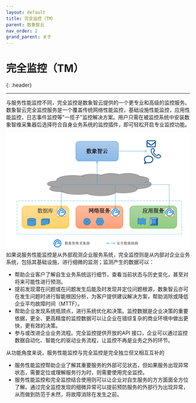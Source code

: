 ```yaml
---
layout: default
title: 完全监控（TM）
parent: 数象智云
nav_order: 2
grand_parent: 关于
---
```


# 完全监控（TM）
{: .header}

---

与服务性能监控不同，完全监控是数象智云提供的一个更专业和高级的监控服务。数象智云完全监控服务是一个覆盖传统网络性能监控，基础设施性能监控，应用性能监控，日志事件监控等"一揽子"监控解决方案。用户只需在被监控系统中安装数象智维采集器后选择符合自身业务系统的监控插件，即可轻松开启专业监控功能。

![tm.png](/assets/images/about/tm.png)
如果说服务性能监控是从外部观测企业服务系统，完全监控则是从内部对企业业务系统，包括其基础设施，进行细微的监测；监测产生的数据可以：
* 帮助企业客户了解自生业务系统运行细节，查看当前状态与历史变化，甚至对将来可能性进行预测。
* 提前发现潜在问题或在问题发生后能及时发现并定位问题根源，数象智云亦可在发生问题时进行智能根因分析，为客户提供建议解决方案，帮助消除或降低企业平均故障时间（MTTF）。
* 帮助企业发现系统瓶颈点，进行系统优化和决策。监控数据是企业决策的重要依据，更全、更高精度的监控数据可以让企业在错综复杂的商业环境中做出更快，更有效的决策。
* 参与或改进企业业务流程。完全监控提供开放的API 接口，企业可以通过监控数据自动化、智能化的驱动业务流程，让监控不再是业务之外的环节。

从功能角度来说，服务性能监控与完全监控是完全独立但又相互互补的
* 服务性能监控帮助企业了解其重要服务的外部可见状态，但如果服务出现异常状态，需要定位或理解服务行为时，则需要使用完全监控。
* 服务性能监控和完全监控结合使用则可以让企业对自生服务的方方面面全方位了解。通过完全监控发现的细微异常可以提前预防服务的外部行为出现异常，从而做到防范于未然，将故障消除在发生之前。